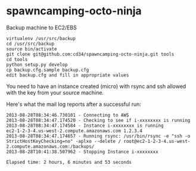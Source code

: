 spawncamping-octo-ninja
=======================

Backup machine to EC2/EBS

    virtualenv /usr/src/backup
    cd /usr/src/backup
    source bin/activate
    git clone git@github.com:cd34/spawncamping-octo-ninja.git tools
    cd tools
    python setup.py develop
    cp backup.cfg.sample backup.cfg
    edit backup.cfg and fill in appropriate values



You need to have an instance created (micro) with rsync and ssh allowed
with the key from your source machine.

Here's what the mail log reports after a successful run:

    2013-08-28T08:34:46.730101 - Connecting to AWS
    2013-08-28T08:34:47.174520 - Checking to see if i-xxxxxxxx is running
    2013-08-28T08:34:47.174584 - Instance i-xxxxxxxx is running
    ec2-1-2-3-4.us-west-2.compute.amazonaws.com 1.2.3.4
    2013-08-28T08:34:47.174657 - Running rsync: /usr/bin/rsync -e "ssh -o StrictHostKeyChecking=no" -aplxo --delete / root@ec2-1-2-3-4.us-west-2.compute.amazonaws.com:/backups/
    2013-08-28T10:41:38.507962 - Stopping Instance i-xxxxxxxx

    Elapsed time: 2 hours, 6 minutes and 53 seconds
